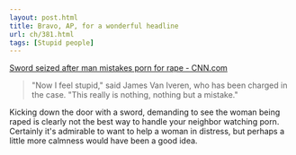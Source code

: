 ```yaml
---
layout: post.html
title: Bravo, AP, for a wonderful headline
url: ch/381.html
tags: [Stupid people]
---
```

[Sword seized after man mistakes porn for rape - CNN.com](http://www.cnn.com/2007/US/02/22/porn.sword.ap/index.html?eref=rss_topstories)

> "Now I feel stupid," said James Van Iveren, who has been charged in the case. "This really is nothing, nothing but a mistake."

Kicking down the door with a sword, demanding to see the woman being raped is clearly not the best way to handle your neighbor watching porn.  Certainly it's admirable to want to help a woman in distress, but perhaps a little more calmness would have been a good idea.
